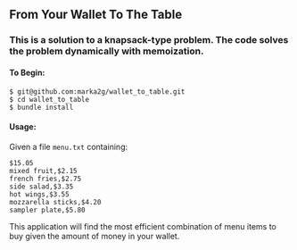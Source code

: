 ## From Your Wallet To The Table
### This is a solution to a knapsack-type problem.  The code solves the problem dynamically with memoization.

#### To Begin:
```
$ git@github.com:marka2g/wallet_to_table.git
$ cd wallet_to_table
$ bundle install
```

#### Usage:
Given a file `menu.txt` containing:

```
$15.05
mixed fruit,$2.15
french fries,$2.75
side salad,$3.35
hot wings,$3.55
mozzarella sticks,$4.20
sampler plate,$5.80
```

This application will find the most efficient combination of menu items to buy given the amount of money in your wallet.

